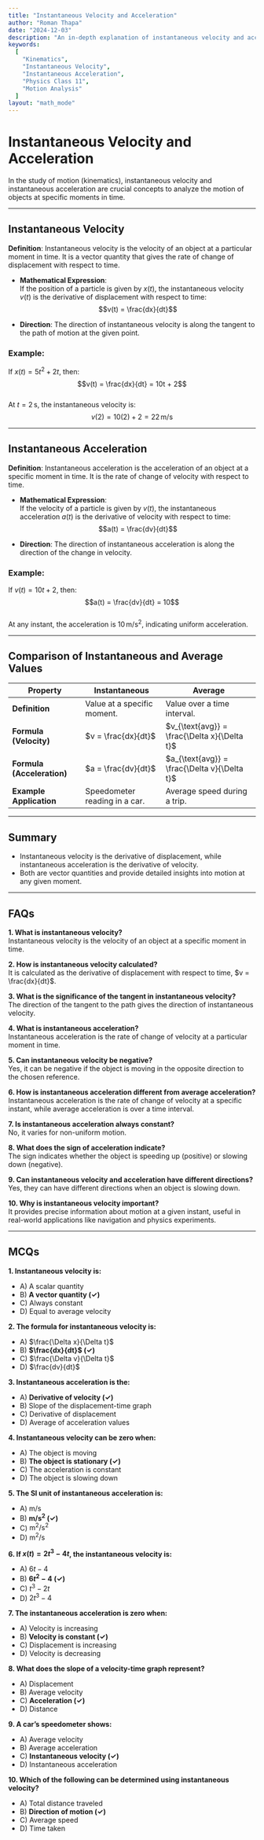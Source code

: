 ```yaml
---
title: "Instantaneous Velocity and Acceleration" 
author: "Roman Thapa" 
date: "2024-12-03"
description: "An in-depth explanation of instantaneous velocity and acceleration with examples and applications in physics." 
keywords:
  [
    "Kinematics",
    "Instantaneous Velocity",
    "Instantaneous Acceleration",
    "Physics Class 11",
    "Motion Analysis"
  ]
layout: "math_mode"
---
```


# Instantaneous Velocity and Acceleration

In the study of motion (kinematics), instantaneous velocity and instantaneous acceleration are crucial concepts to analyze the motion of objects at specific moments in time.

---

## Instantaneous Velocity

**Definition**: Instantaneous velocity is the velocity of an object at a particular moment in time. It is a vector quantity that gives the rate of change of displacement with respect to time.

- **Mathematical Expression**:  
  If the position of a particle is given by $x(t)$, the instantaneous velocity $v(t)$ is the derivative of displacement with respect to time:  
  $$v(t) = \frac{dx}{dt}$$

- **Direction**: The direction of instantaneous velocity is along the tangent to the path of motion at the given point.

### Example:  
If $x(t) = 5t^2 + 2t$, then:  
$$v(t) = \frac{dx}{dt} = 10t + 2$$  
At $t = 2 \, \text{s}$, the instantaneous velocity is:  
$$v(2) = 10(2) + 2 = 22 \, \text{m/s}$$  

---

## Instantaneous Acceleration

**Definition**: Instantaneous acceleration is the acceleration of an object at a specific moment in time. It is the rate of change of velocity with respect to time.

- **Mathematical Expression**:  
  If the velocity of a particle is given by $v(t)$, the instantaneous acceleration $a(t)$ is the derivative of velocity with respect to time:  
  $$a(t) = \frac{dv}{dt}$$  

- **Direction**: The direction of instantaneous acceleration is along the direction of the change in velocity.

### Example:  
If $v(t) = 10t + 2$, then:  
$$a(t) = \frac{dv}{dt} = 10$$  
At any instant, the acceleration is $10 \, \text{m/s}^2$, indicating uniform acceleration.

---

## Comparison of Instantaneous and Average Values

| Property                  | Instantaneous                   | Average                     |
|---------------------------|----------------------------------|-----------------------------|
| **Definition**            | Value at a specific moment.     | Value over a time interval. |
| **Formula (Velocity)**    | $v = \frac{dx}{dt}$             | $v_{\text{avg}} = \frac{\Delta x}{\Delta t}$ |
| **Formula (Acceleration)**| $a = \frac{dv}{dt}$             | $a_{\text{avg}} = \frac{\Delta v}{\Delta t}$ |
| **Example Application**   | Speedometer reading in a car.   | Average speed during a trip.|

---

## Summary

- Instantaneous velocity is the derivative of displacement, while instantaneous acceleration is the derivative of velocity.
- Both are vector quantities and provide detailed insights into motion at any given moment.

---

## FAQs

**1. What is instantaneous velocity?**  
Instantaneous velocity is the velocity of an object at a specific moment in time.

**2. How is instantaneous velocity calculated?**  
It is calculated as the derivative of displacement with respect to time, $v = \frac{dx}{dt}$.

**3. What is the significance of the tangent in instantaneous velocity?**  
The direction of the tangent to the path gives the direction of instantaneous velocity.

**4. What is instantaneous acceleration?**  
Instantaneous acceleration is the rate of change of velocity at a particular moment in time.

**5. Can instantaneous velocity be negative?**  
Yes, it can be negative if the object is moving in the opposite direction to the chosen reference.

**6. How is instantaneous acceleration different from average acceleration?**  
Instantaneous acceleration is the rate of change of velocity at a specific instant, while average acceleration is over a time interval.

**7. Is instantaneous acceleration always constant?**  
No, it varies for non-uniform motion.

**8. What does the sign of acceleration indicate?**  
The sign indicates whether the object is speeding up (positive) or slowing down (negative).

**9. Can instantaneous velocity and acceleration have different directions?**  
Yes, they can have different directions when an object is slowing down.

**10. Why is instantaneous velocity important?**  
It provides precise information about motion at a given instant, useful in real-world applications like navigation and physics experiments.

---

## MCQs

**1. Instantaneous velocity is:**  
- A) A scalar quantity  
- B) **A vector quantity (✓)**  
- C) Always constant  
- D) Equal to average velocity  

**2. The formula for instantaneous velocity is:**  
- A) $\frac{\Delta x}{\Delta t}$  
- B) **$\frac{dx}{dt}$ (✓)**  
- C) $\frac{\Delta v}{\Delta t}$  
- D) $\frac{dv}{dt}$  

**3. Instantaneous acceleration is the:**  
- A) **Derivative of velocity (✓)**  
- B) Slope of the displacement-time graph  
- C) Derivative of displacement  
- D) Average of acceleration values  

**4. Instantaneous velocity can be zero when:**  
- A) The object is moving  
- B) **The object is stationary (✓)**  
- C) The acceleration is constant  
- D) The object is slowing down  

**5. The SI unit of instantaneous acceleration is:**  
- A) $\text{m/s}$  
- B) **$\text{m/s}^2$ (✓)**  
- C) $\text{m}^2/\text{s}^2$  
- D) $\text{m}^2/\text{s}$  

**6. If $x(t) = 2t^3 - 4t$, the instantaneous velocity is:**  
- A) $6t - 4$  
- B) **$6t^2 - 4$ (✓)**  
- C) $t^3 - 2t$  
- D) $2t^3 - 4$  

**7. The instantaneous acceleration is zero when:**  
- A) Velocity is increasing  
- B) **Velocity is constant (✓)**  
- C) Displacement is increasing  
- D) Velocity is decreasing  

**8. What does the slope of a velocity-time graph represent?**  
- A) Displacement  
- B) Average velocity  
- C) **Acceleration (✓)**  
- D) Distance  

**9. A car’s speedometer shows:**  
- A) Average velocity  
- B) Average acceleration  
- C) **Instantaneous velocity (✓)**  
- D) Instantaneous acceleration  

**10. Which of the following can be determined using instantaneous velocity?**  
- A) Total distance traveled  
- B) **Direction of motion (✓)**  
- C) Average speed  
- D) Time taken  
